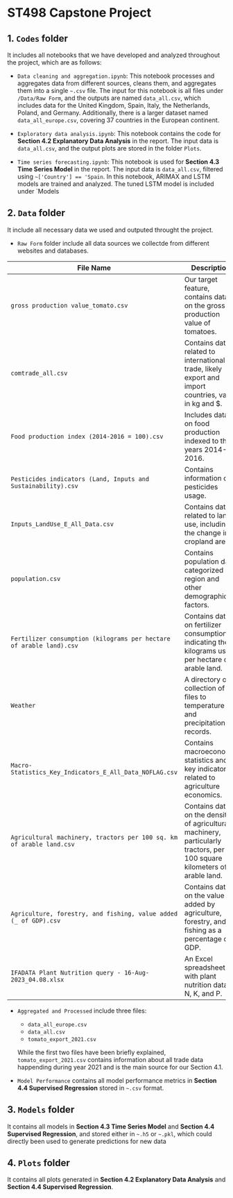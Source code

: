 # ST498 Capstone Project

## 1. `Codes` folder 

It includes all notebooks that we have developed and analyzed throughout the project, which are as follows:

* `Data cleaning and aggregation.ipynb`: This notebook processes and aggregates data from different sources, cleans them, and aggregates them into a single `~.csv` file. The input for this notebook is all files under `/Data/Raw Form`, and the outputs are named `data_all.csv`, which includes data for the United Kingdom, Spain, Italy, the Netherlands, Poland, and Germany. Additionally, there is a larger dataset named `data_all_europe.csv`, covering 37 countries in the European continent.

* `Exploratory data analysis.ipynb`: This notebook contains the code for **Section 4.2 Explanatory Data Analysis** in the report. The input data is `data_all.csv`, and the output plots are stored in the folder `Plots`.

* `Time series forecasting.ipynb`: This notebook is used for **Section 4.3 Time Series Model** in the report. The input data is `data_all.csv`, filtered using `~['Country'] == 'Spain`. In this notebook, ARIMAX and LSTM models are trained and analyzed. The tuned LSTM model is included under `Models



## 2. `Data` folder 

It include all necessary data we used and outputed throught the project.

* `Raw Form` folder include all data sources we collectde from different websites and databases.


| File Name                                               | Description                                                                       |
|---------------------------------------------------------|-----------------------------------------------------------------------------------|
| `gross production value_tomato.csv`                    |  Our target feature, contains data on the gross production value of tomatoes. |
| `comtrade_all.csv`                                      | Contains data related to international trade, likely export and import countries, value in kg and $. |
| `Food production index (2014-2016 = 100).csv`            | Includes data on food production indexed to the years 2014-2016. |
| `Pesticides indicators (Land, Inputs and Sustainability).csv` | Contains information on pesticides usage. |
| `Inputs_LandUse_E_All_Data.csv`                         | Contains data related to land use, including the change in cropland areas. |
| `population.csv`                                        | Contains population data, categorized by region and other demographic factors. |
| `Fertilizer consumption (kilograms per hectare of arable land).csv` | Contains data on fertilizer consumption, indicating the kilograms used per hectare of arable land. |
| `Weather`                                               | A directory or collection of files to temperature and precipitation records. |
| `Macro-Statistics_Key_Indicators_E_All_Data_NOFLAG.csv`  | Contains macroeconomic statistics and key indicators, related to agriculture economics. |
| `Agricultural machinery, tractors per 100 sq. km of arable land.csv` | Contains data on the density of agricultural machinery, particularly tractors, per 100 square kilometers of arable land. |
| `Agriculture, forestry, and fishing, value added (_ of GDP).csv` | Contains data on the value added by agriculture, forestry, and fishing as a percentage of GDP. |
| `IFADATA Plant Nutrition query - 16-Aug-2023_04.08.xlsx` | An Excel spreadsheet file with plant nutrition data in N, K, and P. |

* `Aggregated and Processed` include three files:
    * `data_all_europe.csv`
    * `data_all.csv`
    * `tomato_export_2021.csv`

    While the first two files have been briefly explained, `tomato_export_2021.csv` contains information about all trade data happending during year 2021 and is the main source for our Section 4.1.

* `Model Performance` contains all model performance metrics in **Section 4.4 Supervised Regression**  stored in `~.csv` format.


## 3. `Models` folder

It contains all models in **Section 4.3 Time Series Model** and **Section 4.4 Supervised Regression**,  and stored either in `~.h5` or `~.pkl`, which could directly been used to generate predictions for new data


## 4. `Plots` folder
It contains all plots generated in **Section 4.2 Explanatory Data Analysis** and **Section 4.4 Supervised Regression**.

